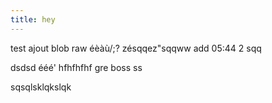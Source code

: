 ```yaml
---
title: hey
---
```

test ajout blob raw éèàù/;? zésqqez"sqqww 
add 05:44 2 sqq

dsdsd
ééé'
hfhfhfhf
gre
boss  ss

sqsqlsklqkslqk